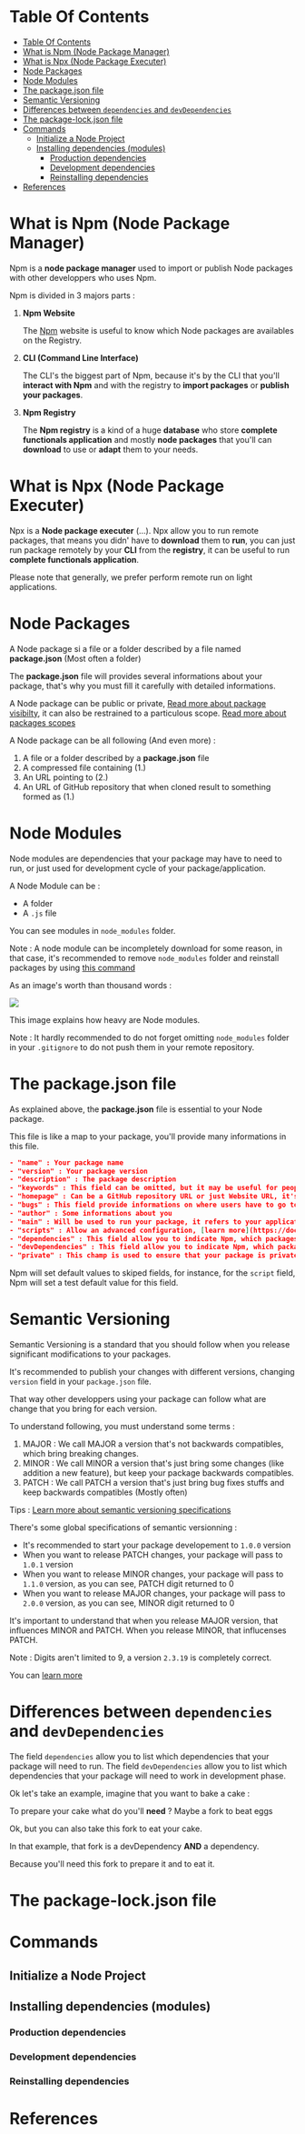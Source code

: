 # Table Of Contents

- [Table Of Contents](#table-of-contents)
- [What is Npm (Node Package Manager)](#what-is-npm-node-package-manager)
- [What is Npx (Node Package Executer)](#what-is-npx-node-package-executer)
- [Node Packages](#node-packages)
- [Node Modules](#node-modules)
- [The package.json file](#the-packagejson-file)
- [Semantic Versioning](#semantic-versioning)
- [Differences between `dependencies` and `devDependencies`](#differences-between-dependencies-and-devdependencies)
- [The package-lock.json file](#the-package-lockjson-file)
- [Commands](#commands)
  - [Initialize a Node Project](#initialize-a-node-project)
  - [Installing dependencies (modules)](#installing-dependencies-modules)
    - [Production dependencies](#production-dependencies)
    - [Development dependencies](#development-dependencies)
    - [Reinstalling dependencies](#reinstalling-dependencies)
- [References](#references)

# What is Npm (Node Package Manager)

Npm is a **node package manager** used to import or publish Node packages with other developpers who uses Npm.

Npm is divided in 3 majors parts :

1. **Npm Website**

    The [Npm](https://www.npmjs.com/) website is useful to know which Node packages are availables on the Registry.

2. **CLI (Command Line Interface)**

    The CLI's the biggest part of Npm, because it's by the CLI that you'll **interact with Npm** and with the registry to **import packages** or **publish your packages**.

3. **Npm Registry**

    The **Npm registry** is a kind of a huge **database** who store **complete functionals application** and mostly **node packages** that you'll can **download** to use or **adapt** them to your needs.

# What is Npx (Node Package Executer)

Npx is a **Node package executer** (...).
Npx allow you to run remote packages, that means you didn' have to **download** them to **run**, you can just run package remotely by your **CLI** from the **registry**, it can be useful to run **complete functionals application**.

Please note that generally, we prefer perform remote run on light applications.

# Node Packages

A Node package si a file or a folder described by a file named **package.json** (Most often a folder)

The **package.json** file will provides several informations about your package, that's why you must fill it carefully with detailed informations.

A Node package can be public or private, [Read more about package visibilty](https://docs.npmjs.com/about-private-packages), it can also be restrained to a particulous scope. [Read more about packages scopes](https://docs.npmjs.com/about-scopes)

A Node package can be all following (And even more) :

1. A file or a folder described by a **package.json** file
2. A compressed file containing (1.)
3. An URL pointing to (2.)
4. An URL of GitHub repository that when cloned result to something formed as (1.)

# Node Modules

Node modules are dependencies that your package may have to need to run, or just used for development cycle of your package/application.

A Node Module can be :

- A folder
- A `.js` file

You can see modules in `node_modules` folder.

Note : A node module can be incompletely download for some reason, in that case, it's recommended to remove `node_modules` folder and reinstall packages by using [this command](#reinstalling-dependencies)

As an image's worth than thousand words : 

![](https://guillaume-richard.fr/wp-content/uploads/2020/06/node-modules-app-performance.png)

This image explains how heavy are Node modules.

Note : It hardly recommended to do not forget omitting `node_modules` folder in your `.gitignore` to do not push them in your remote repository.

# The package.json file

As explained above, the **package.json** file is essential to your Node package.

This file is like a map to your package, you'll provide 
many informations in this file.

```json
- "name" : Your package name
- "version" : Your package version
- "description" : The package description
- "keywords" : This field can be omitted, but it may be useful for peoples whose searching for your package, if you wish to publish it. 
- "homepage" : Can be a GitHub repository URL or just Website URL, it's represent the reference page of your package
- "bugs" : This field provide informations on where users have to go to ask for bugs fixes
- "author" : Some informations about you
- "main" : Will be used to run your package, it refers to your application entry point
- "scripts" : Allow an advanced configuration, [learn more](https://docs.npmjs.com/cli/v8/using-npm/scripts)
- "dependencies" : This field allow you to indicate Npm, which packages are needed to run yours.
- "devDependencies" : This field allow you to indicate Npm, which packages are useful / required for development phase
- "private" : This champ is used to ensure that your package is private or no (It's a boolean)
```

Npm will set default values to skiped fields, for instance, for the `script` field, Npm will set a test default value for this field.

# Semantic Versioning

Semantic Versioning is a standard that you should follow when you release significant modifications to your packages.

It's recommended to publish your changes with different versions, changing `version` field in your `package.json` file.

That way other developpers using your package can follow what are change that you bring for each version.

To understand following, you must understand some terms :

1. MAJOR : We call MAJOR a version that's not backwards compatibles, which bring breaking changes.
2. MINOR : We call MINOR a version that's just bring some changes (like addition a new feature), but keep your package backwards compatibles.
3. PATCH : We call PATCH a version that's just bring bug fixes stuffs and keep backwards compatibles (Mostly often)

Tips : [Learn more about semantic versioning specifications](https://semver.org/)

There's some global specifications of semantic versionning :

- It's recommended to start your package developement to `1.0.0` version
- When you want to release PATCH changes, your package will pass to `1.0.1` version
- When you want to release MINOR changes, your package will pass to `1.1.0` version, as you can see, PATCH digit returned to 0
- When you want to release MAJOR changes, your package will pass to `2.0.0` version, as you can see, MINOR digit returned to 0

It's important to understand that when you release MAJOR version, that influences MINOR and PATCH.
When you release MINOR, that influcenses PATCH.

Note : Digits aren't limited to 9, a version `2.3.19` is completely correct.

You can [learn more](https://docs.npmjs.com/about-semantic-versioning#using-semantic-versioning-to-specify-update-types-your-package-can-accept)

# Differences between `dependencies` and `devDependencies`

The field `dependencies` allow you to list which dependencies that your package will need to run.
The field `devDependencies` allow you to list which dependencies that your package will need to work in development phase.

Ok let's take an example, imagine that you want to bake a cake :

To prepare your cake what do you'll **need** ?
Maybe a fork to beat eggs

Ok, but you can also take this fork to eat your cake.

In that example, that fork is a devDependency **AND** a dependency.

Because you'll need this fork to prepare it and to eat it.

# The package-lock.json file

# Commands

## Initialize a Node Project

## Installing dependencies (modules)

### Production dependencies

### Development dependencies

### Reinstalling dependencies

# References